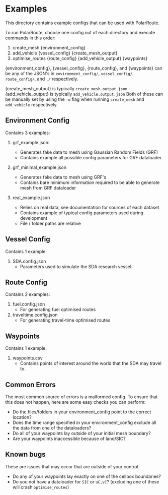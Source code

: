 # Examples
This directory contains example configs that can be used with PolarRoute.

To run PolarRoute, choose one config out of each directory and execute commands in this order:

1. create_mesh {environment_config}
2. add_vehicle {vessel_config} {create_mesh_output}
3. optimise_routes {route_config} {add_vehicle_output} {waypoints}

{environment_config}, {vessel_config}, {route_config}, and {waypoints} can be any of the JSON's in `environment_config/`, `vessel_config/`, `route_config/`, and `./` respectively.

{create_mesh_output} is typically `create_mesh.output.json`
{add_vehicle_output} is typically `add_vehicle.output.json`
Both of these can be manually set by using the `-o` flag when running `create_mesh` and `add_vehicle` respectively.

## Environment Config
Contains 3 examples:
1. grf_example.json:
    - Generates fake data to mesh using Gaussian Random Fields (GRF)
    - Contains example all possible config parameters for GRF dataloader

2. grf_minimal_example.json
    - Generates fake data to mesh using GRF's
    - Contains bare minimum information required to be able to generate mesh from GRF dataloader

3. real_example.json
    - Relies on real data, see documentation for sources of each dataset
    - Contains example of typical config parameters used during development
    - File / folder paths are relative

## Vessel Config
Contains 1 example:
1. SDA.config.json
    - Parameters used to simulate the SDA research vessel.

## Route Config
Contains 2 examples:
1. fuel.config.json
    - For generating fuel optimised routes
2. traveltime.config.json
    - For generating travel-time optimised routes

## Waypoints
Contains 1 example:
1. waypoints.csv
    - Contains points of interest around the world that the SDA may travel to.

## Common Errors
The most common source of errors is a malformed config. To ensure that this does not happen, here are some easy checks you can perform:
- Do the files/folders in your environment_config point to the correct location?
- Does the time range specified in your environment_config exclude all the data from one of the dataloaders?
- Do all of your waypoints lay outside of your initial mesh boundary?
- Are your waypoints inaccessible because of land/SIC?

## Known bugs
These are issues that may occur that are outside of your control
- Do any of your waypoints lay exactly on one of the cellbox boundaries?
- Do you not have a dataloader for `SIC` or `uC,vC`? (excluding one of these will crash `optimise_routes`)